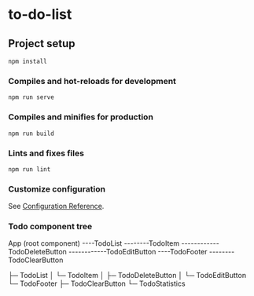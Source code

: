# to-do-list

## Project setup

```
npm install
```

### Compiles and hot-reloads for development

```
npm run serve
```

### Compiles and minifies for production

```
npm run build
```

### Lints and fixes files

```
npm run lint
```

### Customize configuration

See [Configuration Reference](https://cli.vuejs.org/config/).

### Todo component tree

App (root component)
----TodoList
--------TodoItem
------------TodoDeleteButton
------------TodoEditButton
----TodoFooter
--------TodoClearButton

├─ TodoList
│ └─ TodoItem
│ ├─ TodoDeleteButton
│ └─ TodoEditButton
└─ TodoFooter
├─ TodoClearButton
└─ TodoStatistics
